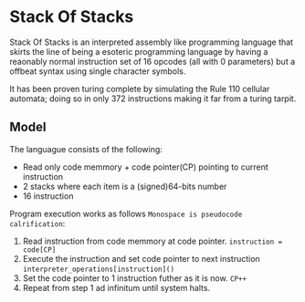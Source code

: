Stack Of Stacks
===============

Stack Of Stacks is an interpreted assembly like programming language that skirts the line of being a esoteric programming language by having a reaonably normal instruction set of 16 opcodes (all with 0 parameters) but a offbeat syntax using single character symbols.

It has been proven turing complete by simulating the Rule 110 cellular automata; doing so in only 372 instructions making it far from a turing tarpit.

Model
-----
The languague consists of the following:
- Read only code memmory + code pointer(CP) pointing to current instruction
- 2 stacks where each item is a (signed)64-bits number
- 16 instruction 

Program execution works as follows `Monospace is pseudocode calrification`:
1. Read instruction from code memmory at code pointer. `instruction = code[CP]`
2. Execute the instruction and set code pointer to next instruction `interpreter_operations[instruction]()`
3. Set the code pointer to 1 instruction futher as it is now. `CP++`
4. Repeat from step 1 ad infinitum until system halts.
